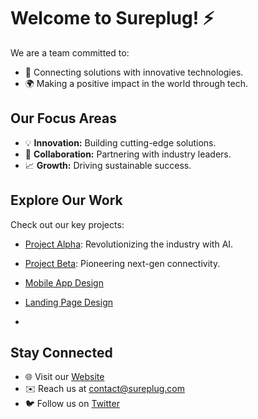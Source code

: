 # Welcome to Sureplug! ⚡

We are a team committed to:
- 🔌 Connecting solutions with innovative technologies.
- 🌍 Making a positive impact in the world through tech.

## Our Focus Areas
- 💡 **Innovation:** Building cutting-edge solutions.
- 🤝 **Collaboration:** Partnering with industry leaders.
- 📈 **Growth:** Driving sustainable success.

## Explore Our Work
Check out our key projects:
- [Project Alpha](https://github.com/Sureplug/project-alpha): Revolutionizing the industry with AI.
- [Project Beta](https://github.com/Sureplug/project-beta): Pioneering next-gen connectivity.

- [Mobile App Design](https://www.figma.com/design/1omP4Em9cYsV7ZwvNh0kq8/SurePlug-App?node-id=0-1&node-type=canvas&t=gL1b4h6YAkEFc4F0-0)
- [Landing Page Design](https://www.figma.com/design/bmV7XZzZ7OLzl22ef1nISl/Sureplug-Website?node-id=0-1&node-type=canvas&t=IUsUKOv3fpg3jOqg-0)
- 

## Stay Connected
- 🌐 Visit our [Website](https://sureplug.com)
- ✉️ Reach us at [contact@sureplug.com](mailto:contact@sureplug.com)
- 🐦 Follow us on [Twitter](https://twitter.com/sureplug)
